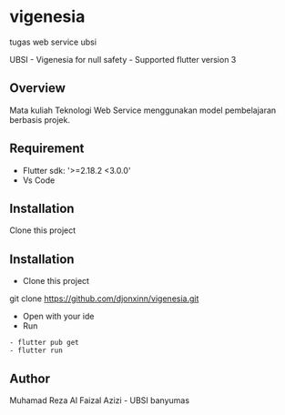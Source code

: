 # vigenesia
tugas web service ubsi

UBSI - Vigenesia for null safety - Supported flutter version 3

## Overview
Mata kuliah Teknologi Web Service menggunakan model pembelajaran berbasis projek.

## Requirement
- Flutter sdk: '>=2.18.2 <3.0.0'
- Vs Code

## Installation
Clone this project

## Installation
- Clone this project


git clone https://github.com/djonxinn/vigenesia.git

- Open with your ide
- Run
```
- flutter pub get
- flutter run
```

## Author
Muhamad Reza Al Faizal Azizi - UBSI banyumas
